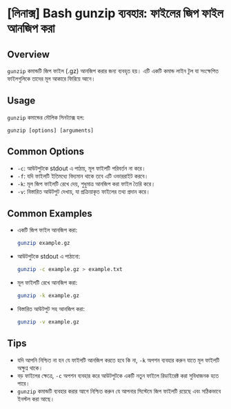 # [লিনাক্স] Bash gunzip ব্যবহার: ফাইলের জিপ ফাইল আনজিপ করা

## Overview
`gunzip` কমান্ডটি জিপ ফাইল (.gz) আনজিপ করার জন্য ব্যবহৃত হয়। এটি একটি কমান্ড লাইন টুল যা সংক্ষেপিত ফাইলগুলিকে তাদের মূল আকারে ফিরিয়ে আনে।

## Usage
`gunzip` কমান্ডের মৌলিক সিনট্যাক্স হল:

```
gunzip [options] [arguments]
```

## Common Options
- `-c`: আউটপুটকে stdout এ পাঠায়, মূল ফাইলটি পরিবর্তন না করে।
- `-f`: যদি ফাইলটি ইতিমধ্যে বিদ্যমান থাকে তবে এটি ওভাররাইট করবে।
- `-k`: মূল জিপ ফাইলটি রেখে দেয়, শুধুমাত্র আনজিপ করা ফাইল তৈরি করে।
- `-v`: বিস্তারিত আউটপুট দেখায়, যা প্রক্রিয়াকৃত ফাইলের তথ্য প্রদান করে।

## Common Examples
- একটি জিপ ফাইল আনজিপ করা:
  ```bash
  gunzip example.gz
  ```

- আউটপুটকে stdout এ পাঠানো:
  ```bash
  gunzip -c example.gz > example.txt
  ```

- মূল ফাইলটি রেখে আনজিপ করা:
  ```bash
  gunzip -k example.gz
  ```

- বিস্তারিত আউটপুট সহ আনজিপ করা:
  ```bash
  gunzip -v example.gz
  ```

## Tips
- যদি আপনি নিশ্চিত না হন যে ফাইলটি আনজিপ করতে হবে কি না, `-k` অপশন ব্যবহার করুন যাতে মূল ফাইলটি অক্ষুণ্ন থাকে।
- বড় ফাইলের ক্ষেত্রে, `-c` অপশন ব্যবহার করে আউটপুটকে একটি নতুন ফাইলে রিডাইরেক্ট করা সুবিধাজনক হতে পারে।
- `gunzip` কমান্ডটি ব্যবহার করার আগে নিশ্চিত করুন যে আপনার সিস্টেমে জিপ ফাইলটি রয়েছে এবং সঠিকভাবে ইনস্টল করা আছে।